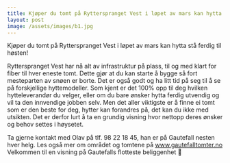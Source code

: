 ```yaml
---
title: Kjøper du tomt på Rytterspranget Vest i løpet av mars kan hytta stå ferdig til høsten!
layout: post
image: /assets/images/b1.jpg
---
```


Kjøper du tomt på Rytterspranget Vest i løpet av mars kan hytta stå ferdig til høsten!

<!--more-->

Rytterspranget Vest har nå alt av infrastruktur på plass, til og med klart for fiber til hver eneste tomt. Dette gjør at du kan starte å bygge så fort mesteparten av snøen er borte. Det er også godt og ha litt tid på seg til å se på forskjellige hyttemodeller. 
Som kjent er det 100% opp til deg hvilken hytteleverandør du velger, eller om du bare ønsker hytta ferdig utvendig og vil ta den innvendige jobben selv. Men det aller viktigste er å finne ei tomt som er den beste for deg, hytter kan forandres på, det kan du ikke med utsikten. Det er derfor lurt å ta en grundig visning hvor nettopp deres ønsker og behov settes i høysetet.  

Ta gjerne kontakt med Olav på tlf. 98 22 18 45, han er på Gautefall nesten hver helg. Les også mer om området og tomtene på www.gautefalltomter.no 
Velkommen til en visning på Gautefalls flotteste beliggenhet 

